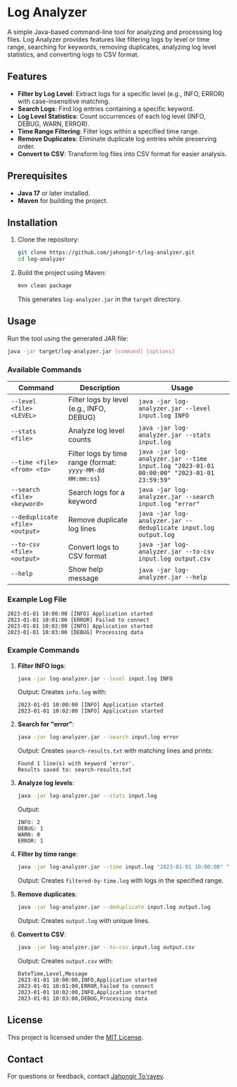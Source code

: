# Log Analyzer

A simple Java-based command-line tool for analyzing and processing log files. Log Analyzer provides features like filtering logs by level or time range, searching for keywords, removing duplicates, analyzing log level statistics, and converting logs to CSV format.

## Features
- **Filter by Log Level**: Extract logs for a specific level (e.g., INFO, ERROR) with case-insensitive matching.
- **Search Logs**: Find log entries containing a specific keyword.
- **Log Level Statistics**: Count occurrences of each log level (INFO, DEBUG, WARN, ERROR).
- **Time Range Filtering**: Filter logs within a specified time range.
- **Remove Duplicates**: Eliminate duplicate log entries while preserving order.
- **Convert to CSV**: Transform log files into CSV format for easier analysis.

## Prerequisites
- **Java 17** or later installed.
- **Maven** for building the project.

## Installation
1. Clone the repository:
   ```bash
   git clone https://github.com/jahong1r-t/log-analyzer.git
   cd log-analyzer
   ```
2. Build the project using Maven:
   ```bash
   mvn clean package
   ```
   This generates `log-analyzer.jar` in the `target` directory.

## Usage
Run the tool using the generated JAR file:
```bash
java -jar target/log-analyzer.jar [command] [options]
```

### Available Commands
| Command | Description | Usage |
|---------|-------------|-------|
| `--level <file> <LEVEL>` | Filter logs by level (e.g., INFO, DEBUG) | `java -jar log-analyzer.jar --level input.log INFO` |
| `--stats <file>` | Analyze log level counts | `java -jar log-analyzer.jar --stats input.log` |
| `--time <file> <from> <to>` | Filter logs by time range (format: `yyyy-MM-dd HH:mm:ss`) | `java -jar log-analyzer.jar --time input.log "2023-01-01 00:00:00" "2023-01-01 23:59:59"` |
| `--search <file> <keyword>` | Search logs for a keyword | `java -jar log-analyzer.jar --search input.log "error"` |
| `--deduplicate <file> <output>` | Remove duplicate log lines | `java -jar log-analyzer.jar --deduplicate input.log output.log` |
| `--to-csv <file> <output>` | Convert logs to CSV format | `java -jar log-analyzer.jar --to-csv input.log output.csv` |
| `--help` | Show help message | `java -jar log-analyzer.jar --help` |

### Example Log File
```log
2023-01-01 10:00:00 [INFO] Application started
2023-01-01 10:01:00 [ERROR] Failed to connect
2023-01-01 10:02:00 [INFO] Application started
2023-01-01 10:03:00 [DEBUG] Processing data
```

### Example Commands
1. **Filter INFO logs**:
   ```bash
   java -jar log-analyzer.jar --level input.log INFO
   ```
   Output: Creates `info.log` with:
   ```log
   2023-01-01 10:00:00 [INFO] Application started
   2023-01-01 10:02:00 [INFO] Application started
   ```

2. **Search for "error"**:
   ```bash
   java -jar log-analyzer.jar --search input.log error
   ```
   Output: Creates `search-results.txt` with matching lines and prints:
   ```
   Found 1 line(s) with keyword 'error'.
   Results saved to: search-results.txt
   ```

3. **Analyze log levels**:
   ```bash
   java -jar log-analyzer.jar --stats input.log
   ```
   Output:
   ```
   INFO: 2
   DEBUG: 1
   WARN: 0
   ERROR: 1
   ```

4. **Filter by time range**:
   ```bash
   java -jar log-analyzer.jar --time input.log "2023-01-01 10:00:00" "2023-01-01 10:01:00"
   ```
   Output: Creates `filtered-by-time.log` with logs in the specified range.

5. **Remove duplicates**:
   ```bash
   java -jar log-analyzer.jar --deduplicate input.log output.log
   ```
   Output: Creates `output.log` with unique lines.

6. **Convert to CSV**:
   ```bash
   java -jar log-analyzer.jar --to-csv input.log output.csv
   ```
   Output: Creates `output.csv` with:
   ```csv
   DateTime,Level,Message
   2023-01-01 10:00:00,INFO,Application started
   2023-01-01 10:01:00,ERROR,Failed to connect
   2023-01-01 10:02:00,INFO,Application started
   2023-01-01 10:03:00,DEBUG,Processing data
   ```
## License
This project is licensed under the [MIT License](LICENSE).

## Contact
For questions or feedback, contact [Jahongir To'rayev](mailto:jahongirtorayev1507@gmail.com).
